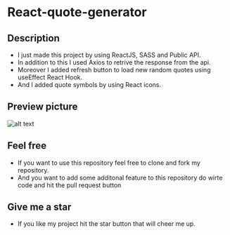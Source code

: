 # React-quote-generator

## Description

* I just made this project by using ReactJS, SASS and Public API.
* In addition to this I used Axios to retrive the response from the api.
* Moreover I added refresh button to load new random quotes using useEffect React Hook.
* And I added quote symbols by using React icons.

## Preview picture

![alt text](https://github.com/jeevajd28/react-quote-generator/blob/master/src/preview/Preview.png)

## Feel free

* If you want to use this repository feel free to clone and fork my repository.
* And you want to add some additonal feature to this repository do wirte code and hit the pull request button

## Give me a star

* If you like my project hit the star button that will  cheer me up.
